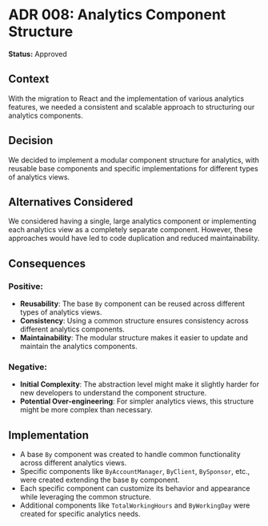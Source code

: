 # ADR 008: Analytics Component Structure

**Status:** Approved

## Context
With the migration to React and the implementation of various analytics features, we needed a consistent and scalable approach to structuring our analytics components.

## Decision
We decided to implement a modular component structure for analytics, with reusable base components and specific implementations for different types of analytics views.

## Alternatives Considered
We considered having a single, large analytics component or implementing each analytics view as a completely separate component. However, these approaches would have led to code duplication and reduced maintainability.

## Consequences
### Positive:
- **Reusability**: The base `By` component can be reused across different types of analytics views.
- **Consistency**: Using a common structure ensures consistency across different analytics components.
- **Maintainability**: The modular structure makes it easier to update and maintain the analytics components.

### Negative:
- **Initial Complexity**: The abstraction level might make it slightly harder for new developers to understand the component structure.
- **Potential Over-engineering**: For simpler analytics views, this structure might be more complex than necessary.

## Implementation
- A base `By` component was created to handle common functionality across different analytics views.
- Specific components like `ByAccountManager`, `ByClient`, `BySponsor`, etc., were created extending the base `By` component.
- Each specific component can customize its behavior and appearance while leveraging the common structure.
- Additional components like `TotalWorkingHours` and `ByWorkingDay` were created for specific analytics needs.